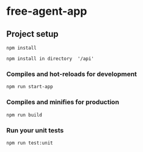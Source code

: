 # free-agent-app

## Project setup
```
npm install

npm install in directory  '/api'
```

### Compiles and hot-reloads for development
```
npm run start-app
```

### Compiles and minifies for production
```
npm run build
```

### Run your unit tests
```
npm run test:unit
```